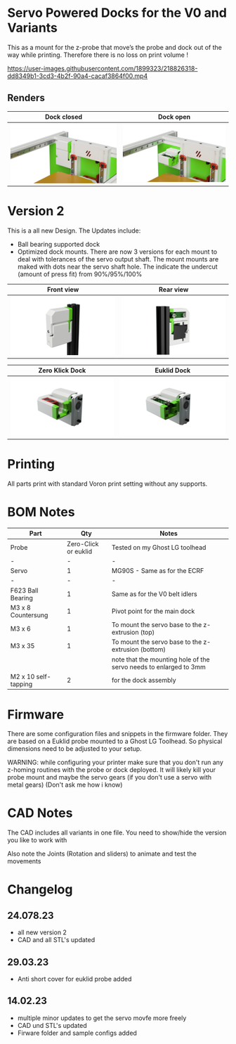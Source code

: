 # Servo Powered Docks for the V0 and Variants 

This as a mount for the z-probe that move’s the probe and dock out of the way while printing.
Therefore there is no loss on print volume !

https://user-images.githubusercontent.com/1899323/218826318-dd8349b1-3cd3-4b2f-90a4-cacaf3864f00.mp4


## Renders

| Dock closed | Dock open|
|--- |--- |
|![Printed Panel](Images/closed.png) | ![Printed Panel](Images/open.png) |


# Version 2

This is a all new Design. The Updates include:

- Ball bearing supported dock 
- Optimized dock mounts. There are now 3 versions for each mount to deal with tolerances of the servo output shaft.
The mount mounts are maked with dots near the servo shaft hole. The indicate the undercut (amount of press fit) from 90%/95%/100% 

| Front view| Rear view |
|--- |--- |
|![SK](./Images/Dock_Closed.png)| ![SK](./Images/Dock_Rear.png)|

| Zero Klick Dock | Euklid Dock|
|--- |--- |
| ![SK](./Images/ZK_Open.png) | ![SK](./Images/Euklid_Open.png)|


# Printing

All parts print with standard Voron print setting without any supports.

# BOM Notes

| Part | Qty | Notes |
| - | - | - |
| Probe | Zero-Click or euklid | Tested on my Ghost LG toolhead |
| - | - | - |
| Servo | 1 | MG90S - Same as for the ECRF |
| - | - | - |
| F623 Ball Bearing| 1 | Same as for the V0 belt idlers |
| M3 x 8 Countersung | 1 | Pivot point for the main dock|
| M3 x 6 | 1 | To mount the servo base to the z-extrusion (top)|
| M3 x 35| 1 | To mount the servo base to the z-extrusion (bottom) |
| | | note that the mounting hole of the servo needs to enlarged to 3mm |
| M2 x 10 self-tapping | 2 | for the dock assembly |

# Firmware

There are some configuration files and snippets in the firmware folder.
They are based on a Euklid probe mounted to a Ghost LG Toolhead. So physical dimensions need to be adjusted to your setup.

WARNING: while configuring your printer make sure that you don't run any z-homing routines with the probe or dock deployed.
It will likely kill your probe mount and maybe the servo gears (if you don't use a servo with metal gears)
(Don't ask me how i know)

# CAD  Notes

The CAD includes all variants in one file.
You need to show/hide the version you like to work with

Also note the Joints (Rotation and sliders) to animate and test the movements

# Changelog

## 24.078.23
- all new version 2
- CAD and all STL's updated

## 29.03.23
- Anti short cover for euklid probe added

## 14.02.23

- multiple minor updates to get the servo movfe more freely 
- CAD und STL's updated
- Firware folder and sample configs added



